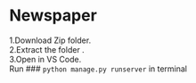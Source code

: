 # Newspaper
1.Download Zip folder.\
2.Extract the folder .\
3.Open in VS Code.\
Run ### `python manage.py runserver` in terminal

